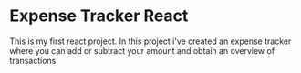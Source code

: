 # Expense Tracker React

This is my first react project.
In this project i've created an expense tracker where you can add or subtract your amount and obtain an overview of transactions
